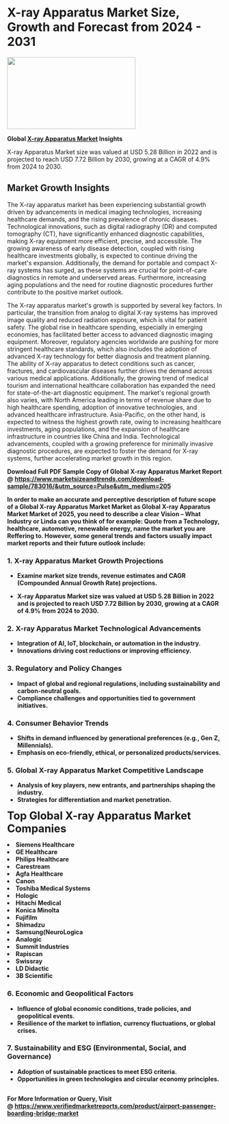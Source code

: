 <H1>X-ray Apparatus Market Size, Growth and Forecast from 2024 - 2031</H1><img class="aligncenter size-medium wp-image-584254" src="https://thirdeyenews.in/wp-content/uploads/2024/09/Global-Market-Research-300x168.jpeg" alt="" width="300" height="168" /><p><strong>Global&nbsp;<a href="https://www.marketsizeandtrends.com/download-sample/783016/&amp;utm_source=Pulse&amp;utm_medium=205">X-ray Apparatus Market</a> Insights</strong></p><p>X-ray Apparatus Market size was valued at USD 5.28 Billion in 2022 and is projected to reach USD 7.72 Billion by 2030, growing at a CAGR of 4.9% from 2024 to 2030.</p><p><h2>Market Growth Insights</h2> <p>The X-ray apparatus market has been experiencing substantial growth driven by advancements in medical imaging technologies, increasing healthcare demands, and the rising prevalence of chronic diseases. Technological innovations, such as digital radiography (DR) and computed tomography (CT), have significantly enhanced diagnostic capabilities, making X-ray equipment more efficient, precise, and accessible. The growing awareness of early disease detection, coupled with rising healthcare investments globally, is expected to continue driving the market's expansion. Additionally, the demand for portable and compact X-ray systems has surged, as these systems are crucial for point-of-care diagnostics in remote and underserved areas. Furthermore, increasing aging populations and the need for routine diagnostic procedures further contribute to the positive market outlook.</p> <p><strong></strong></p> <p>The X-ray apparatus market's growth is supported by several key factors. In particular, the transition from analog to digital X-ray systems has improved image quality and reduced radiation exposure, which is vital for patient safety. The global rise in healthcare spending, especially in emerging economies, has facilitated better access to advanced diagnostic imaging equipment. Moreover, regulatory agencies worldwide are pushing for more stringent healthcare standards, which also includes the adoption of advanced X-ray technology for better diagnosis and treatment planning. The ability of X-ray apparatus to detect conditions such as cancer, fractures, and cardiovascular diseases further drives the demand across various medical applications. Additionally, the growing trend of medical tourism and international healthcare collaboration has expanded the need for state-of-the-art diagnostic equipment. The market's regional growth also varies, with North America leading in terms of revenue share due to high healthcare spending, adoption of innovative technologies, and advanced healthcare infrastructure. Asia-Pacific, on the other hand, is expected to witness the highest growth rate, owing to increasing healthcare investments, aging populations, and the expansion of healthcare infrastructure in countries like China and India. Technological advancements, coupled with a growing preference for minimally invasive diagnostic procedures, are expected to foster the demand for X-ray systems, further accelerating market growth in this region. <p><strong></p><p><span class=""><strong>Download Full PDF Sample Copy of Global X-ray Apparatus Market Report</strong> @ <a href="https://www.marketsizeandtrends.com/download-sample/783016/&amp;utm_source=Pulse&amp;utm_medium=205" target="_blank">https://www.marketsizeandtrends.com/download-sample/783016/&amp;utm_source=Pulse&amp;utm_medium=205</a></span></p><p>In order to make an accurate and perceptive description of future scope of a Global&nbsp;X-ray Apparatus Market Market as Global&nbsp;X-ray Apparatus Market Market of 2025, you need to describe a clear Vision &ndash; What Industry or Linda can you think of for example: Quote from a Technology, healthcare, automotive, renewable energy, name the market you are Reffering to. However, some general trends and factors usually impact market reports and their future outlook include:</p><h3>1.&nbsp;<strong>X-ray Apparatus Market Growth Projections</strong></h3><ul><li>Examine market size trends, revenue estimates and CAGR (Compounded Annual Growth Rate) projections.</li><li><p>X-ray Apparatus Market size was valued at USD 5.28 Billion in 2022 and is projected to reach USD 7.72 Billion by 2030, growing at a CAGR of 4.9% from 2024 to 2030.</p></li></ul><h3>2.&nbsp;<strong>X-ray Apparatus Market Technological Advancements</strong></h3><ul><li>Integration of AI, IoT, blockchain, or automation in the industry.</li><li>Innovations driving cost reductions or improving efficiency.</li></ul><h3>3.&nbsp;<strong>Regulatory and Policy Changes</strong></h3><ul><li>Impact of global and regional regulations, including sustainability and carbon-neutral goals.</li><li>Compliance challenges and opportunities tied to government initiatives.</li></ul><h3>4.&nbsp;<strong>Consumer Behavior Trends</strong></h3><ul><li>Shifts in demand influenced by generational preferences (e.g., Gen Z, Millennials).</li><li>Emphasis on eco-friendly, ethical, or personalized products/services.</li></ul><h3>5.&nbsp;<strong>Global X-ray Apparatus Market Competitive Landscape</strong></h3><ul><li>Analysis of key players, new entrants, and partnerships shaping the industry.</li><li>Strategies for differentiation and market penetration.</li></ul><p data-pm-slice="1 1 []"><span style="color: inherit; font-family: inherit; font-size: 25px;">Top Global X-ray Apparatus Market Companies</span></p><div class="" data-test-id=""><p><li>Siemens Healthcare</li><li> GE Healthcare</li><li> Philips Healthcare</li><li> Carestream</li><li> Agfa Healthcare</li><li> Canon</li><li> Toshiba Medical Systems</li><li> Hologic</li><li> Hitachi Medical</li><li> Konica Minolta</li><li> Fujifilm</li><li> Shimadzu</li><li> Samsung(NeuroLogica </li><li> Analogic</li><li> Summit Industries</li><li> Rapiscan</li><li> Swissray</li><li> LD Didactic</li><li> 3B Scientific</li></p></div><h3>6.&nbsp;<strong>Economic and Geopolitical Factors</strong></h3><ul><li>Influence of global economic conditions, trade policies, and geopolitical events.</li><li>Resilience of the market to inflation, currency fluctuations, or global crises.</li></ul><h3>7.&nbsp;<strong>Sustainability and ESG (Environmental, Social, and Governance)</strong></h3><ul><li>Adoption of sustainable practices to meet ESG criteria.</li><li>Opportunities in green technologies and circular economy principles.</li></ul><h2><strong style="font-size: 14px;">For More Information or Query, Visit @&nbsp;</strong><a style="background-color: #ffffff; font-size: 14px;" href="https://www.marketsizeandtrends.com/report/x-ray-apparatus-market/" target="_blank">https://www.verifiedmarketreports.com/product/airport-passenger-boarding-bridge-market</a></h2>
